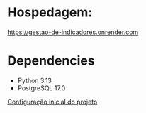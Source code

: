 # Hospedagem: 
https://gestao-de-indicadores.onrender.com

# Dependencies
- Python 3.13
- PostgreSQL 17.0

[Configuração inicial do projeto](https://github.com/grupo-pi-2/projeto-integrador-2/wiki/Configura%C3%A7%C3%A3o-inicial-do-projeto)


